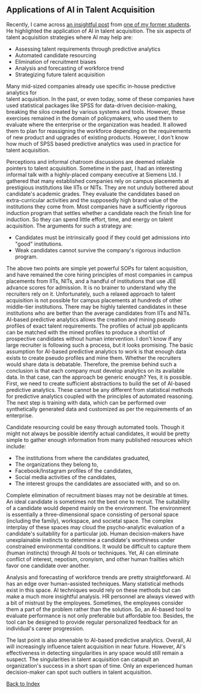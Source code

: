 ## Applications of AI in Talent Acquisition

Recently, I came across [an insightful post](https://www.linkedin.com/posts/prashantprashant_aiinhr-talentacquisition-hrtech-activity-7183099179295027200-7Wn7?utm_source=share&utm_medium=member_android) from [one of my former students](https://in.linkedin.com/in/prashantprashant?trk=public_post_feed-actor-name). He highlighted the 
application of AI in talent acquisition. The six aspects of talent acquisition strategies 
where AI may help are:
- Assessing talent requirements through predictive analytics
- Automated candidate resourcing
- Elimination of recruitment biases
- Analysis and forecasting of workforce trend
- Strategizing future talent acquisition

Many mid-sized companies already use specific in-house predictive analytics for  
talent acquisition. In the past, or even today, some of these companies have used statistical packages
like SPSS for data-driven decision-making, breaking the silos created by various systems and tools. 
However, these exercises remained in the domain of policymakers, who used them to evaluate where
the enterprise or the organization was headed. It allowed them to plan for reassigning the workforce
depending on the requirements of new product and upgrades of existing products. However, I don't 
know how much of SPSS based predictive analytics was used in practice for talent acquisition. 

Perceptions and informal chatroom discussions are deemed reliable pointers to talent acquisition. 
Sometime in the past, I had an interesting informal talk with a highly-placed company executive at 
Siemens Ltd. I gathered that many established companies rely on campus placements at prestigious 
institutions like IITs or NITs. They are not unduly bothered about candidate's academic grades. 
They evaluate the candidates based on extra-curricular activities and the supposedly high brand 
value of the institutions they come from. Most companies have a sufficiently rigorous induction 
program that settles whether a candidate reach the finish line for induction. So they can 
spend little effort, time, and energy on talent acquisition. The arguments for such a strategy are:
- Candidates must be intrinsically good if they could get admissions into "good" institutions.
- Weak candidates cannot survive the company's rigorous induction program.

The above two points are simple yet powerful SOPs for talent acquisition, and have remained
the core hiring principles of most companies in campus placements from IITs,  NITs, and a handful of 
institutions that use JEE advance scores for admission. It is no brainer to understand why the
recruiters rely on it. Unfortunately, such a relaxed approach to talent acquisition is not possible
for campus placements at hundreds of other middle-tier institutions. There may be highly talented 
candidates in these institutions who are better than the average candidates from IITs and NITs. 
AI-based predictive analytics allows the creation and mining pseudo profiles of exact talent 
requirements. The profiles of actual job applicants can be matched with the mined profiles to produce
a shortlist of prospective candidates without human intervention. I don't know if any large 
recruiter is following such a process, but it looks promising. The basic assumption for AI-based 
predictive analytics to work is that enough data exists to create pseudo profiles and mine them. 
Whether the recruiters would share data is debatable. Therefore, the 
premise behind such a conclusion is that each company must develop analytics on its available 
data. In that case, can the approach be generic enough? Yes, it is possible. First, we need 
to create sufficient abstractions to build the set of AI-based predictive analytics. These
cannot be any different from statistical methods for predictive analytics coupled with the principles 
of automated reasoning. The next step is training with data, which can be performed over synthetically
generated data and customized as per the requirements of an enterprise. 

Candidate resourcing could be easy through automated tools. Though it might not always be possible 
identify actual candidates, it would be pretty simple to gather enough information from
many published resources which include:
- The institutions from where the candidates graduated, 
- The organizations they belong to,
- Facebook/Instagram profiles of the candidates,
- Social media activities of the candidates,
- The interest groups the candidates are associated with, and so on. 

Complete elimination of recruitment biases may not be desirable at times. An ideal candidate is 
sometimes not the best one to recruit. The suitability of a candidate would depend mainly on
the environment. The environment is essentially a three-dimensional space consisting of personal 
space (including the family), workspace, and societal space. The complex interplay of 
these spaces may cloud the psycho-analytic evaluation of a candidate's suitability for a particular job.
Human decision-makers have unexplainable instincts to determine a candidate's worthiness under
constrained environmental conditions. It would be difficult to capture them (human instincts) through 
AI tools or techniques. Yet, AI can eliminate conflict of interest, nepotism, cronyism, and other
human frailties which favor one candidate over another.

Analysis and forecasting of workforce trends are pretty straightforward. AI has an edge over 
human-assisted techniques. Many statistical methods exist in this space. AI techniques would rely
on these methods but can make a much more insightful analysis. HR personnel are always viewed with a 
bit of mistrust by the employees. Sometimes, the employees consider them a part of the problem rather 
than the solution. So, an AI-based tool to evaluate performance is not only 
preferable but affordable too. Besides, the tool can be designed to provide regular personalized
feedback for an individual's career progression.

The last point is also amenable to AI-based predictive analytics. Overall, AI will increasingly
influence talent acquisition in near future. However, AI's effectiveness in detecting 
singularities in any space would still remain a suspect. The singularities in talent 
acquisition can catapult an organization's success in a short span of time. Only an experienced
human decision-maker can spot such outliers in talent acquisition.

[Back to Index](../index.md)
